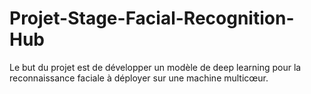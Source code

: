 # Projet-Stage-Facial-Recognition-Hub
Le but du projet est de développer un modèle de deep learning pour la reconnaissance faciale à déployer sur une machine multicœur.  
